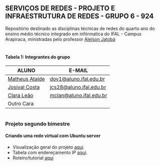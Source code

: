 ## SERVIÇOS DE REDES - PROJETO E INFRAESTRUTURA DE REDES - GRUPO 6 - 924

Repositório destinado as disciplinas técnicas de redes do quarto ano do ensino médio técnico integrado em infórmatica do IFAL - Campus Arapiraca, ministradas pelo professor [Alelson Jatobá](https://github.com/alaelson)

# 

#### Tabela 1: Integrantes do grupo
 
|                    ALUNO                          |          E-MAIL          |
|---------------------------------------------------|--------------------------|
|[Matheus Ataide](https://github.com/Matheus-Ataide)| dov1@aluno.ifal.edu.br   | 
|[Josival Costa](https://github.com/Josival)        | jcs28@aluno.ifal.edu.br  | 
|[Clara Leão](https://github.com/mariaclaraleao)    | mclan@aluno.ifal.edu.br  | 
|Outro Cara                                         |                          |

# 

### Projeto segundo bimestre 
#### Criando uma rede virtual com Ubuntu server
- Visualização geral do projeto [aqui](https://github.com/DosonsVitor/prir-projeto/blob/main/projeto-2b/README.md).
- Tabela com endereçamento IP [aqui](https://github.com/DosonsVitor/prir-projeto/blob/main/projeto-2b/pre-definicoes.md).
- Roteiro/tutorial [aqui](https://github.com/DosonsVitor/prir-projeto/blob/main/projeto-2b/roteiro.md)

#
